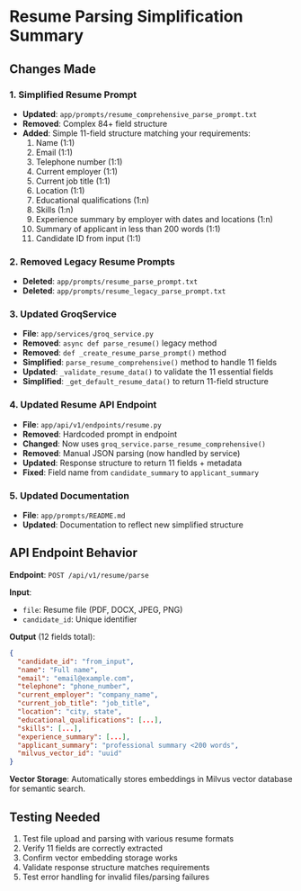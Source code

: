 # Resume Parsing Simplification Summary

## Changes Made

### 1. Simplified Resume Prompt
- **Updated**: `app/prompts/resume_comprehensive_parse_prompt.txt`
- **Removed**: Complex 84+ field structure
- **Added**: Simple 11-field structure matching your requirements:
  1. Name (1:1)
  2. Email (1:1) 
  3. Telephone number (1:1)
  4. Current employer (1:1)
  5. Current job title (1:1)
  6. Location (1:1)
  7. Educational qualifications (1:n)
  8. Skills (1:n)
  9. Experience summary by employer with dates and locations (1:n)
  10. Summary of applicant in less than 200 words (1:1)
  11. Candidate ID from input (1:1)

### 2. Removed Legacy Resume Prompts
- **Deleted**: `app/prompts/resume_parse_prompt.txt`
- **Deleted**: `app/prompts/resume_legacy_parse_prompt.txt`

### 3. Updated GroqService
- **File**: `app/services/groq_service.py`
- **Removed**: `async def parse_resume()` legacy method
- **Removed**: `def _create_resume_parse_prompt()` method
- **Simplified**: `parse_resume_comprehensive()` method to handle 11 fields
- **Updated**: `_validate_resume_data()` to validate the 11 essential fields
- **Simplified**: `_get_default_resume_data()` to return 11-field structure

### 4. Updated Resume API Endpoint
- **File**: `app/api/v1/endpoints/resume.py`
- **Removed**: Hardcoded prompt in endpoint
- **Changed**: Now uses `groq_service.parse_resume_comprehensive()`
- **Removed**: Manual JSON parsing (now handled by service)
- **Updated**: Response structure to return 11 fields + metadata
- **Fixed**: Field name from `candidate_summary` to `applicant_summary`

### 5. Updated Documentation
- **File**: `app/prompts/README.md`
- **Updated**: Documentation to reflect new simplified structure

## API Endpoint Behavior

**Endpoint**: `POST /api/v1/resume/parse`

**Input**: 
- `file`: Resume file (PDF, DOCX, JPEG, PNG)
- `candidate_id`: Unique identifier

**Output** (12 fields total):
```json
{
  "candidate_id": "from_input",
  "name": "Full name",
  "email": "email@example.com", 
  "telephone": "phone_number",
  "current_employer": "company_name",
  "current_job_title": "job_title",
  "location": "city, state",
  "educational_qualifications": [...],
  "skills": [...],
  "experience_summary": [...],
  "applicant_summary": "professional summary <200 words",
  "milvus_vector_id": "uuid"
}
```

**Vector Storage**: Automatically stores embeddings in Milvus vector database for semantic search.

## Testing Needed

1. Test file upload and parsing with various resume formats
2. Verify 11 fields are correctly extracted
3. Confirm vector embedding storage works
4. Validate response structure matches requirements
5. Test error handling for invalid files/parsing failures
